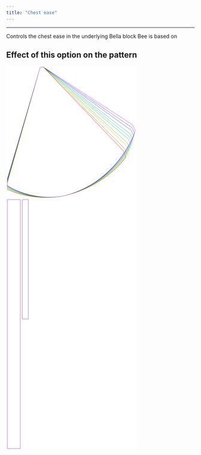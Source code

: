 ```yaml
---
title: "Chest ease"
---
```


***

Controls the chest ease in the underlying Bella block Bee is based on

## Effect of this option on the pattern

![This image shows the effect of this option by superimposing several variants that have a different value for this option](bee_chestease_sample.svg "Effect of this option on the pattern")
